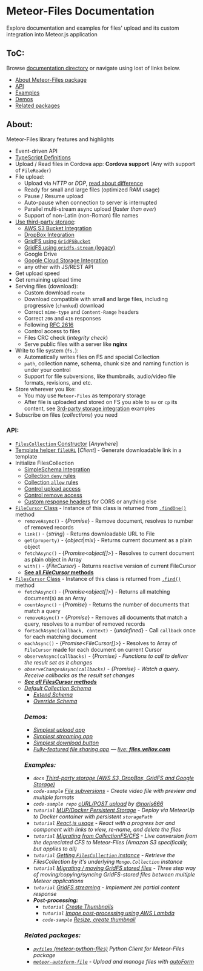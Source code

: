 # Meteor-Files Documentation

Explore documentation and examples for files' upload and its custom integration into Meteor.js application

## ToC:

Browse [documentation directory](https://github.com/veliovgroup/Meteor-Files/tree/master/docs) or navigate using lost of links below.

- [About Meteor-Files package](#about)
- [API](#api)
- [Examples](#examples)
- [Demos](#demos)
- [Related packages](#related-packages)

## About:

Meteor-Files library features and highlights

- Event-driven API
- [TypeScript Definitions](https://github.com/veliovgroup/Meteor-Files/blob/master/docs/typescript-definitions.md)
- Upload / Read files in Cordova app: __Cordova support__ (Any with support of `FileReader`)
- File upload:
  - Upload via *HTTP* or *DDP*, [read about difference](https://github.com/veliovgroup/Meteor-Files/blob/master/docs/about-transports.md#about-upload-transports)
  - Ready for small and large files (optimized RAM usage)
  - Pause / Resume upload
  - Auto-pause when connection to server is interrupted
  - Parallel multi-stream async upload (*faster than ever*)
  - Support of non-Latin (non-Roman) file names
- [Use third-party storage](https://github.com/veliovgroup/Meteor-Files/blob/master/docs/3rd-party-storage.md):
  - [AWS S3 Bucket Integration](https://github.com/veliovgroup/Meteor-Files/blob/master/docs/aws-s3-integration.md)
  - [DropBox Integration](https://github.com/veliovgroup/Meteor-Files/blob/master/docs/dropbox-integration.md)
  - [GridFS using `GridFSBucket`](https://github.com/veliovgroup/Meteor-Files/blob/master/docs/gridfs-bucket-integration.md#use-gridfs-with-gridfsbucket-as-a-storage)
  - [GridFS using `gridfs-stream` (legacy)](https://github.com/veliovgroup/Meteor-Files/blob/master/docs/gridfs-integration.md)
  - Google Drive
  - [Google Cloud Storage Integration](https://github.com/veliovgroup/Meteor-Files/blob/master/docs/google-cloud-storage-integration.md)
  - any other with JS/REST API
- Get upload speed
- Get remaining upload time
- Serving files (download):
  - Custom download `route`
  - Download compatible with small and large files, including progressive (`chunked`) download
  - Correct `mime-type` and `Content-Range` headers
  - Correct `206` and `416` responses
  - Following [RFC 2616](https://tools.ietf.org/html/rfc2616)
  - Control access to files
  - Files CRC check (*integrity check*)
  - Serve public files with a server like __nginx__
- Write to file system (`fs.`):
  - Automatically writes files on FS and special Collection
  - `path`, collection name, schema, chunk size and naming function is under your control
  - Support for file subversions, like thumbnails, audio/video file formats, revisions, and etc.
- Store wherever you like:
  - You may use `Meteor-Files` as temporary storage
  - After file is uploaded and stored on FS you able to `mv` or `cp` its content, see [3rd-party storage integration](https://github.com/veliovgroup/Meteor-Files/blob/master/docs/3rd-party-storage.md) examples
- Subscribe on files (*collections*) you need

### API:

- [`FilesCollection` Constructor](https://github.com/veliovgroup/Meteor-Files/blob/master/docs/constructor.md) [*Anywhere*]
- [Template helper `fileURL`](https://github.com/veliovgroup/Meteor-Files/blob/master/docs/template-helper.md) [*Client*] - Generate downloadable link in a template
- Initialize FilesCollection
  - [SimpleSchema Integration](https://github.com/veliovgroup/Meteor-Files/blob/master/docs/constructor.md#attach-schema-isomorphic)
  - [Collection `deny` rules](https://github.com/veliovgroup/Meteor-Files/blob/master/docs/constructor.md#deny-collection-interaction-on-client-server)
  - [Collection `allow` rules](https://github.com/veliovgroup/Meteor-Files/blob/master/docs/constructor.md#allow-collection-interaction-on-client-server)
  - [Control upload access](https://github.com/veliovgroup/Meteor-Files/blob/master/docs/constructor.md#use-onbeforeupload-to-avoid-unauthorized-upload)
  - [Control remove access](https://github.com/veliovgroup/Meteor-Files/blob/master/docs/constructor.md#use-onbeforeremove-to-avoid-unauthorized-remove)
  - [Custom response headers](https://github.com/veliovgroup/Meteor-Files/blob/master/docs/custom-response-headers.md#custom-response-headers) for CORS or anything else
- [`FileCursor` Class](https://github.com/veliovgroup/Meteor-Files/blob/master/docs/FileCursor.md) - Instance of this class is returned from [`.findOne()`](https://github.com/veliovgroup/Meteor-Files/blob/master/docs/findOne.md) method
  - `removeAsync()` - {*Promise<number>*} - Remove document, resolves to number of removed records
  - `link()` - {*string*} - Returns downloadable URL to File
  - `get(property)` - {*object*|*mix*} - Returns current document as a plain object
  - `fetchAsync()` - {*Promise<object[]>*} - Resolves to current document as plain object in Array
  - `with()` - {*FileCursor*} - Returns reactive version of current FileCursor
  - [__See all *FileCursor* methods__](https://github.com/veliovgroup/Meteor-Files/blob/master/docs/FileCursor.md)
- [`FilesCursor` Class](https://github.com/veliovgroup/Meteor-Files/blob/master/docs/FilesCursor.md) - Instance of this class is returned from [`.find()`](https://github.com/veliovgroup/Meteor-Files/blob/master/docs/find.md) method
  - `fetchAsync()` - {*Promise<object[]>*} - Returns all matching document(s) as an Array
  - `countAsync()` - {*Promise<Number>*} - Returns the number of documents that match a query
  - `removeAsync()` - {*Promise<number>*} - Removes all documents that match a query, resolves to a number of removed records
  - `forEachAsync(callback, context)` - {*undefined*} - Call `callback` once for each matching document
  - `eachAsync()` - {*Promise<FileCursor[]>*} - Resolves to Array of `FileCursor` made for each document on current Cursor
  - `observeAsync(callbacks)` - {*Promise<object>*} - Functions to call to deliver the result set as it changes
  - `observeChangesAsync(callbacks)` - {*Promise<object>*} - Watch a query. Receive callbacks as the result set changes
  - [__See all *FilesCursor* methods__](https://github.com/veliovgroup/Meteor-Files/blob/master/docs/FilesCursor.md)
- [Default Collection Schema](https://github.com/veliovgroup/Meteor-Files/blob/master/docs/schema.md#schema)
  - [Extend Schema](https://github.com/veliovgroup/Meteor-Files/blob/master/docs/schema.md#extend-default-schema)
  - [Override Schema](https://github.com/veliovgroup/Meteor-Files/blob/master/docs/schema.md#pass-your-own-schema-not-recommended)

### Demos:

- [Simplest upload app](https://github.com/veliovgroup/Meteor-Files-Demos/tree/master/demo-simplest-upload)
- [Simplest streaming app](https://github.com/veliovgroup/Meteor-Files-Demos/tree/master/demo-simplest-streaming)
- [Simplest download button](https://github.com/veliovgroup/Meteor-Files-Demos/tree/master/demo-simplest-download-button)
- [Fully-featured file sharing app](https://github.com/veliovgroup/meteor-files-website#file-sharing-web-app) — [live: __files.veliov.com__](https://files.veliov.com)

### Examples:

- `docs` [Third-party storage (AWS S3, DropBox, GridFS and Google Storage)](https://github.com/veliovgroup/Meteor-Files/blob/master/docs/3rd-party-storage.md)
- `code-sample` [File subversions](https://github.com/veliovgroup/Meteor-Files/blob/master/docs/file-subversions.md) - Create video file with preview and multiple formats
- `code-sample repo` [cURL/POST upload](https://github.com/noris666/Meteor-Files-POST-Example) by [@noris666](https://github.com/noris666)
- `tutorial` [MUP/Docker Persistent Storage](https://github.com/veliovgroup/Meteor-Files/blob/master/docs/meteorup-usage.md) - Deploy via MeteorUp to Docker container with persistent `storagePath`
- `tutorial` [React.js usage](https://github.com/veliovgroup/Meteor-Files/blob/master/docs/react-example.md) - React with a progress bar and component with links to view, re-name, and delete the files
- `tutorial` [Migrating from CollectionFS/CFS](https://github.com/veliovgroup/Meteor-Files/blob/master/docs/convert-from-cfs-to-meteor-files.md) - Live conversion from the depreciated CFS to Meteor-Files (*Amazon S3 specifically, but applies to all*)
- `tutorial` [Getting `FilesCollection` instance](https://github.com/veliovgroup/Meteor-Files/blob/master/docs/collection-instances.md#filescollection-instances-and-mongocollection-instances) - Retrieve the *FilesCollection* by it's underlying `Mongo.Collection` instance
- `tutorial` [Migrating / moving GridFS stored files](https://github.com/veliovgroup/Meteor-Files/blob/master/docs/gridfs-migration.md) - Three step way of moving/copying/syncing GridFS-stored files between multiple Meteor applications
- `tutorial` [GridFS streaming](https://github.com/veliovgroup/Meteor-Files/blob/master/docs/gridfs-streaming.md) - Implement `206` partial content response
- __Post-processing:__
  - `tutorial` [Create Thumbnails](https://github.com/veliovgroup/Meteor-Files/blob/master/docs/image-processing.md)
  - `tutorial` [Image post-processing using AWS Lambda](https://github.com/veliovgroup/Meteor-Files/blob/master/docs/aws-s3-integration.md#further-image-jpeg-png-processing-with-aws-lambda)
  - `code-sample` [Resize, create thumbnail](https://github.com/veliovgroup/meteor-files-website/blob/master/imports/server/image-processing.js#L19)

### Related packages:

- [`pyfiles` (meteor-python-files)](https://github.com/veliovgroup/meteor-python-files) Python Client for Meteor-Files package
- [`meteor-autoform-file`](https://github.com/veliovgroup/meteor-autoform-file) - Upload and manage files with [autoForm](https://github.com/aldeed/meteor-autoform)
